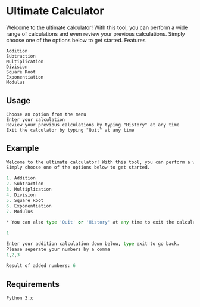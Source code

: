 # Ultimate Calculator

Welcome to the ultimate calculator! With this tool, you can perform a wide range of calculations and even review your previous calculations. Simply choose one of the options below to get started.
Features

    Addition
    Subtraction
    Multiplication
    Division
    Square Root
    Exponentiation
    Modulus

## Usage

    Choose an option from the menu
    Enter your calculation
    Review your previous calculations by typing "History" at any time
    Exit the calculator by typing "Quit" at any time

## Example

```py
Welcome to the ultimate calculator! With this tool, you can perform a wide range of calculations and even review your previous calculations. 
Simply choose one of the options below to get started.

1. Addition
2. Subtraction
3. Multiplication
4. Division
5. Square Root
6. Exponentiation
7. Modulus

* You can also type 'Quit' or 'History' at any time to exit the calculator or review your previous calculations, respectively.

1

Enter your addition calculation down below, type exit to go back.
Please seperate your numbers by a comma
1,2,3

Result of added numbers: 6
```

## Requirements

    Python 3.x
